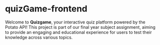 # quizGame-frontend
Welcome to **Quizgame**, your interactive quiz platform powered by the Potato API! This project is part of our final year subject assignment, aiming to provide an engaging and educational experience for users to test their knowledge across various topics.
